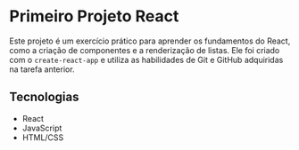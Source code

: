 # Primeiro Projeto React

Este projeto é um exercício prático para aprender os fundamentos do React, como a criação de componentes e a renderização de listas. Ele foi criado com o `create-react-app` e utiliza as habilidades de Git e GitHub adquiridas na tarefa anterior.

## Tecnologias
- React
- JavaScript
- HTML/CSS
